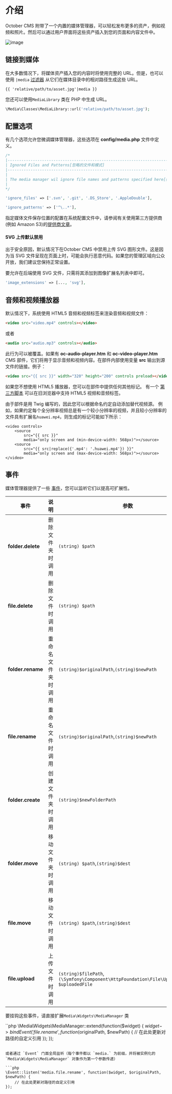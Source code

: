 # 介绍

October CMS 附带了一个内置的媒体管理器，可以轻松发布更多的资产，例如视频和照片。然后可以通过用户界面将这些资产插入到您的页面和内容文件中。

![image](https://i.ibb.co/wNfs7KK/media-manager.png)

## 链接到媒体

在大多数情况下，将媒体资产插入您的内容时将使用完整的 URL。但是，也可以使用 `|media` [过滤器](../markup/filter-media.md) 从它们在媒体目录中的相对路径生成这些 URL。

```twig
{{ 'relative/path/to/asset.jpg'|media }}
```

您还可以使用`MediaLibrary` 类在 PHP 中生成 URL。

```php
\Media\Classes\MediaLibrary::url('relative/path/to/asset.jpg');
```

## 配置选项

有几个选项允许您微调媒体管理器，这些选项在 **config/media.php** 文件中定义。

```php
/*
|--------------------------------------------------------------------------
| Ignored Files and Patterns[忽略的文件和模式]
|--------------------------------------------------------------------------
|
| The media manager wil ignore file names and patterns specified here[媒体管理器将忽略此处指定的文件名和模式]
|
*/

'ignore_files' => ['.svn', '.git', '.DS_Store', '.AppleDouble'],

'ignore_patterns' => ['^\..*'],
```

指定媒体文件保存位置的配置在系统配置文件中，请参阅有关使用第三方提供商(例如 Amazon S3)的[提供商文章](../media/providers.md)。

#### SVG 上传默认禁用

出于安全原因，默认情况下在October CMS 中禁用上传 SVG 图形文件。这是因为当 SVG 文件呈现在页面上时，可能会执行恶意代码。如果您的管理区域向公众开放，我们建议您保持正常设置。

要允许在后端使用 SVG 文件，只需将其添加到图像扩展名列表中即可。

```php
'image_extensions' => [..., 'svg'],
```

## 音频和视频播放器

默认情况下，系统使用 HTML5 音频和视频标签来渲染音频和视频文件：

```html
<video src="video.mp4" controls></video>
```

或者

```html
<audio src="audio.mp3" controls></audio>
```

此行为可以被覆盖。如果有 **oc-audio-player.htm** 和 **oc-video-player.htm** CMS 部件，它们将用于显示音频和视频内容。在部件内部使用变量 **src** 输出到源文件的链接。例子：

```html
<video src="{{ src }}" width="320" height="200" controls preload></video>
```

如果您不想使用 HTML5 播放器，您可以在部件中提供任何其他标记。 有一个 [第三方脚本](https://html5media.info/) 可以在旧浏览器中支持 HTML5 视频和音频标签。

由于部件是用 Twig 编写的，因此您可以根据命名约定自动添加替代视频源。 例如，如果约定每个全分辨率视频总是有一个较小分辨率的视频，并且较小分辨率的文件具有扩展名`huawei.mp4`，则生成的标记可能如下所示：

```twig
<video controls>
    <source
        src="{{ src }}"
        media="only screen and (min-device-width: 568px)"></source>
    <source
        src="{{ src|replace({'.mp4': '.huawei.mp4'}) }}"
        media="only screen and (max-device-width: 568px)"></source>
</video>
```

## 事件

媒体管理器提供了一些 [事件](../services/events.md)，您可以监听它们以提高可扩展性。

事件 |说明 |参数
------------- | ------------- | -------------
**folder.delete** | 删除文件夹时调用 | `(string) $path`
**file.delete** | 删除文件时调用 | `(string) $path`
**folder.rename** | 重命名文件夹时调用 | `(string)$originalPath`,`(string)$newPath`
**file.rename** | 重命名文件时调用 | `(string)$originalPath`,`(string)$newPath`
**folder.create** | 创建文件夹时调用 | `(string)$newFolderPath`
**folder.move** | 移动文件夹时调用 | `(string) $path`,`(string)$dest`
**file.move** | 移动文件时调用 | `(string) $path`,`(string)$dest`
**file.upload** | 上传文件时调用 | `(string)$filePath`,`(\Symfony\Component\HttpFoundation\File\UploadedFile) $uploadedFile`

要挂钩这些事件，请直接扩展`Media\Widgets\MediaManager` 类

``php
\Media\Widgets\MediaManager::extend(function($widget) {
    $widget->bindEvent('file.rename', function ($originalPath, $newPath) {
        // 在此处更新对路径的自定义引用
    });
});
```

或者通过 `Event` 门面全局监听（每个事件都以 `media.` 为前缀，并将被实例化的 `Media\Widgets\MediaManager` 对象作为第一个参数传递）

```php
\Event::listen('media.file.rename', function($widget, $originalPath, $newPath) {
    // 在此处更新对路径的自定义引用
});
```

